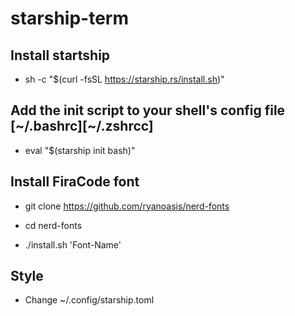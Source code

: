 # starship-term

## Install startship

- sh -c "$(curl -fsSL https://starship.rs/install.sh)"

## Add the init script to your shell's config file [~/.bashrc][~/.zshrcc]

- eval "$(starship init bash)"

## Install FiraCode font

- git clone https://github.com/ryanoasis/nerd-fonts

- cd nerd-fonts

- ./install.sh 'Font-Name'
  
## Style

- Change ~/.config/starship.toml
